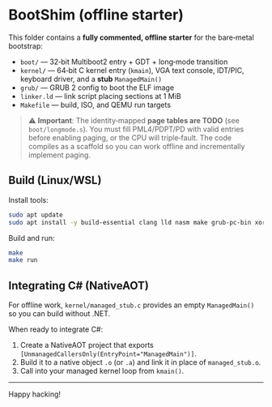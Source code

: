 # BootShim (offline starter)

This folder contains a **fully commented, offline starter** for the bare‑metal bootstrap:
- `boot/` — 32‑bit Multiboot2 entry + GDT + long‑mode transition
- `kernel/` — 64‑bit C kernel entry (`kmain`), VGA text console, IDT/PIC, keyboard driver, and a **stub** `ManagedMain()`
- `grub/` — GRUB 2 config to boot the ELF image
- `linker.ld` — link script placing sections at 1 MiB
- `Makefile` — build, ISO, and QEMU run targets

> ⚠️ **Important**: The identity‑mapped **page tables are TODO** (see `boot/longmode.s`). You must fill PML4/PDPT/PD with valid entries before enabling paging, or the CPU will triple‑fault. The code compiles as a scaffold so you can work offline and incrementally implement paging.

## Build (Linux/WSL)

Install tools:
```bash
sudo apt update
sudo apt install -y build-essential clang lld nasm make grub-pc-bin xorriso qemu-system-x86
```

Build and run:
```bash
make
make run
```

## Integrating C# (NativeAOT)

For offline work, `kernel/managed_stub.c` provides an empty `ManagedMain()` so you can build without .NET.

When ready to integrate C#:
1. Create a NativeAOT project that exports `[UnmanagedCallersOnly(EntryPoint="ManagedMain")]`.
2. Build it to a native object `.o` (or `.a`) and link it in place of `managed_stub.o`.
3. Call into your managed kernel loop from `kmain()`.

---

Happy hacking!

